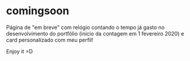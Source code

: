 # comingsoon

Página de "em breve" com relógio contando o tempo já gasto no desenvolvimento do portfólio (início da contagem em 1 fevereiro 2020) e card personalizado com meu perfil!

Enjoy it =D
